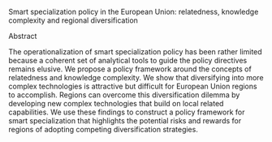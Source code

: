 Smart specialization policy in the European Union: relatedness, knowledge complexity and regional diversification

Abstract

The operationalization of smart specialization policy has been rather limited because a coherent set of analytical tools to
guide the policy directives remains elusive. We propose a policy framework around the concepts of relatedness and
knowledge complexity. We show that diversifying into more complex technologies is attractive but difficult for European
Union regions to accomplish. Regions can overcome this diversification dilemma by developing new complex
technologies that build on local related capabilities. We use these findings to construct a policy framework for smart
specialization that highlights the potential risks and rewards for regions of adopting competing diversification strategies.